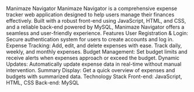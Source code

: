 Manimaze Navigator
Manimaze Navigator is a comprehensive expense tracker web application designed to help users manage their finances effectively.
Built with a robust front-end using JavaScript, HTML, and CSS, and a reliable back-end powered by MySQL, Manimaze Navigator offers a seamless and user-friendly experience.
Features User Registration & Login: Secure authentication system for users to create accounts and log in.
Expense Tracking: Add, edit, and delete expenses with ease. Track daily, weekly, and monthly expenses.
Budget Management: Set budget limits and receive alerts when expenses approach or exceed the budget.
Dynamic Updates: Automatically update expense data in real-time without manual intervention.
Summary Display: Get a quick overview of expenses and budgets with summarized data.
Technology Stack
Front-end: JavaScript, HTML, CSS
Back-end: MySQL
